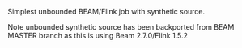 Simplest unbounded BEAM/Flink job with synthetic source.

Note unbounded synthetic source has been backported from BEAM MASTER branch as this is using Beam 2.7.0/Flink 1.5.2
